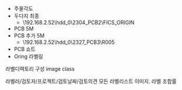 
* 주물각도  
* 두다지 최종
    * \\192.168.2.52\hdd_0\2304_PCB2\FICS_ORIGIN
* PCB 5M
* PCB 추가 5M
   *  \\192.168.2.52\hdd_0\2327_PCB3\R005
* PCB 쇼트
* Oring 라벨링

라벨디렉토리 구성
image
class

라벨러/검토자/프로젝트/검토날짜/검토의견
모든 라벨리스트 이미지.
라벨 조합률